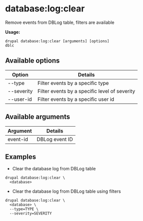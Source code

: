 # database:log:clear
Remove events from DBLog table, filters are available

**Usage:**
```
drupal database:log:clear [arguments] [options]
dblc
```

## Available options
Option | Details
-------|-------------
--type | Filter events by a specific type
--severity | Filter events by a specific level of severity
--user-id | Filter events by a specific user id

## Available arguments
Argument | Details
---------|-------------
event-id | DBLog event ID

## Examples
* Clear the database log from DBLog table
```
drupal database:log:clear \
  <database>
```
* Clear the database log from DBLog table using filters
```
drupal database:log:clear \
  <database> \
  --type=TYPE \
  --severity=SEVERITY
```
